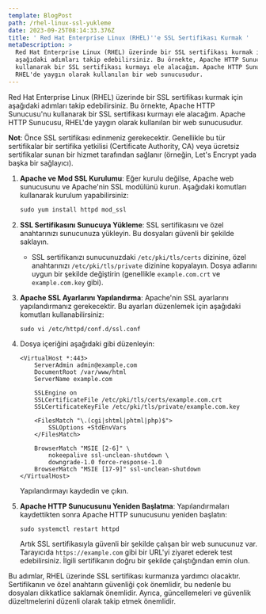 ```yaml
---
template: BlogPost
path: /rhel-linux-ssl-yukleme
date: 2023-09-25T08:14:33.376Z
title: ' Red Hat Enterprise Linux (RHEL)''e SSL Sertifikası Kurmak '
metaDescription: >
  Red Hat Enterprise Linux (RHEL) üzerinde bir SSL sertifikası kurmak için
  aşağıdaki adımları takip edebilirsiniz. Bu örnekte, Apache HTTP Sunucusu'nu
  kullanarak bir SSL sertifikası kurmayı ele alacağım. Apache HTTP Sunucusu,
  RHEL'de yaygın olarak kullanılan bir web sunucusudur.
---
```

Red Hat Enterprise Linux (RHEL) üzerinde bir SSL sertifikası kurmak için aşağıdaki adımları takip edebilirsiniz. Bu örnekte, Apache HTTP Sunucusu'nu kullanarak bir SSL sertifikası kurmayı ele alacağım. Apache HTTP Sunucusu, RHEL'de yaygın olarak kullanılan bir web sunucusudur.

**Not**: Önce SSL sertifikası edinmeniz gerekecektir. Genellikle bu tür sertifikalar bir sertifika yetkilisi (Certificate Authority, CA) veya ücretsiz sertifikalar sunan bir hizmet tarafından sağlanır (örneğin, Let's Encrypt yada başka bir sağlayıcı).

1. **Apache ve Mod SSL Kurulumu**: Eğer kurulu değilse, Apache web sunucusunu ve Apache'nin SSL modülünü kurun. Aşağıdaki komutları kullanarak kurulum yapabilirsiniz:

   ```kotlin
   sudo yum install httpd mod_ssl
   ```


2. **SSL Sertifikasını Sunucuya Yükleme**: SSL sertifikasını ve özel anahtarınızı sunucunuza yükleyin. Bu dosyaları güvenli bir şekilde saklayın.

   * SSL sertifikanızı sunucunuzdaki `/etc/pki/tls/certs` dizinine, özel anahtarınızı `/etc/pki/tls/private` dizinine kopyalayın. Dosya adlarını uygun bir şekilde değiştirin (genellikle `example.com.crt` ve `example.com.key` gibi).
3. **Apache SSL Ayarlarını Yapılandırma**: Apache'nin SSL ayarlarını yapılandırmanız gerekecektir. Bu ayarları düzenlemek için aşağıdaki komutları kullanabilirsiniz:



   ```apl
   sudo vi /etc/httpd/conf.d/ssl.conf
   ```
4. Dosya içeriğini aşağıdaki gibi düzenleyin:

   ```apl
   <VirtualHost *:443>
       ServerAdmin admin@example.com
       DocumentRoot /var/www/html
       ServerName example.com

       SSLEngine on
       SSLCertificateFile /etc/pki/tls/certs/example.com.crt
       SSLCertificateKeyFile /etc/pki/tls/private/example.com.key

       <FilesMatch "\.(cgi|shtml|phtml|php)$">
           SSLOptions +StdEnvVars
       </FilesMatch>

       BrowserMatch "MSIE [2-6]" \
           nokeepalive ssl-unclean-shutdown \
           downgrade-1.0 force-response-1.0
       BrowserMatch "MSIE [17-9]" ssl-unclean-shutdown
   </VirtualHost>
   ```

   Yapılandırmayı kaydedin ve çıkın.
5. **Apache HTTP Sunucusunu Yeniden Başlatma**: Yapılandırmaları kaydettikten sonra Apache HTTP sunucusunu yeniden başlatın:

   ```apl
   sudo systemctl restart httpd
   ```

   Artık SSL sertifikasıyla güvenli bir şekilde çalışan bir web sunucunuz var. Tarayıcıda `https://example.com` gibi bir URL'yi ziyaret ederek test edebilirsiniz. İlgili sertifikanın doğru bir şekilde çalıştığından emin olun.

Bu adımlar, RHEL üzerinde SSL sertifikası kurmanıza yardımcı olacaktır. Sertifikanın ve özel anahtarın güvenliği çok önemlidir, bu nedenle bu dosyaları dikkatlice saklamak önemlidir. Ayrıca, güncellemeleri ve güvenlik düzeltmelerini düzenli olarak takip etmek önemlidir.
